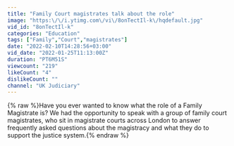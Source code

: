 ```yaml
---
title: "Family Court magistrates talk about the role"
image: "https:\/\/i.ytimg.com\/vi\/8onTectIl-k\/hqdefault.jpg"
vid_id: "8onTectIl-k"
categories: "Education"
tags: ["Family","Court","magistrates"]
date: "2022-02-10T14:28:56+03:00"
vid_date: "2022-01-25T11:13:00Z"
duration: "PT6M51S"
viewcount: "219"
likeCount: "4"
dislikeCount: ""
channel: "UK Judiciary"
---
```

{% raw %}Have you ever wanted to know what the role of a Family Magistrate is? We had the opportunity to speak with a group of family court magistrates, who sit in magistrate courts across London to answer frequently asked questions about the magistracy and what they do to support the justice system.{% endraw %}

